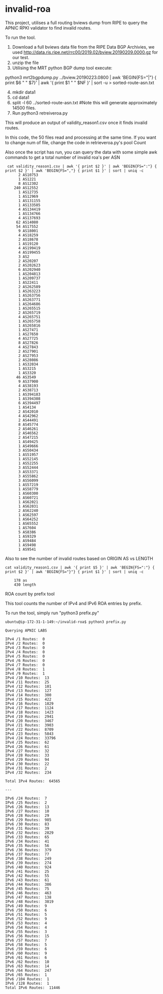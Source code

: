 # invalid-roa

This project, utilises a full routing bviews dump from RIPE to query the APNIC RPKI validator to find invalid routes.

To run the tool.

1) Download a full bviews data file from the RIPE Data BGP Archivies, we used http://data.ris.ripe.net/rrc00/2019.02/bview.20190209.0000.gz for our test.
2) unzip the file 
3) Utilising the MRT python BGP dump tool execute: 

python3 mrt2bgpdump.py ../bview.20190223.0800 | awk 'BEGIN{FS="|"} { print $6 " " $7}' | awk '{ print $1 " " $NF }' | sort -u > sorted-route-asn.txt

4) mkdir data1
5) cd data1
6) split -l 60 ../sorted-route-asn.txt #Note this will generate approximately 14500 files.
7) Run python3 retreiveroa.py

This will produce an output of validity_reason1.csv once it finds invalid routes.

In this code, the 50 files read and processing at the same time. If you want to change num of file, 
change the code in retrieveroa.py's pool Count

Also once the script has run, you can query the data with some simple awk commands to get a total number of invalid roa's per ASN
```
 cat validity_reason1.csv | awk '{ print $2 }' | awk 'BEGIN{FS=":"} { print $2 }' | awk 'BEGIN{FS=","} { print $1 }' | sort | uniq -c
      2 AS10753
      1 AS1221
      8 AS12302
    240 AS12552
      1 AS12735
      1 AS12969
      1 AS131155
      1 AS133585
      4 AS134419
      1 AS134766
      4 AS137693
     62 AS14080
     54 AS17552
      9 AS18001
      4 AS18259
      2 AS18678
      1 AS19120
      4 AS199419
      4 AS199455
      3 AS2
      2 AS20207
      2 AS202623
      6 AS202940
      1 AS204813
      1 AS209737
      1 AS22411
      2 AS262589
      1 AS263223
      1 AS263756
      1 AS263771
      1 AS264686
      1 AS265515
      2 AS265719
      4 AS265751
      1 AS265758
      1 AS265816
      1 AS27471
      1 AS27650
      4 AS27725
      8 AS27826
      4 AS27843
      2 AS27901
      2 AS27953
      2 AS28086
      1 AS32034
      1 AS3215
      1 AS3320
     46 AS3549
      9 AS37900
      4 AS38193
      2 AS38713
      1 AS394183
      1 AS394308
      6 AS394497
      1 AS4134
      2 AS42010
      4 AS42962
      2 AS44491
      8 AS45774
      2 AS46261
      2 AS46562
      2 AS47215
      1 AS49425
      1 AS49666
      3 AS50434
      1 AS51957
      1 AS52145
      1 AS52255
      3 AS52444
      3 AS53371
      3 AS55862
      3 AS56099
      1 AS57219
      1 AS58779
      1 AS60300
      1 AS60721
      1 AS62021
      1 AS62031
      2 AS62240
      1 AS62597
      1 AS64252
      1 AS65552
      1 AS7604
      5 AS8386
      1 AS9329
      1 AS9484
      1 AS9498
      1 AS9541
```

Also to see the number of invalid routes based on ORIGIN AS vs LENGTH
```
cat validity_reason1.csv | awk '{ print $5 }' | awk 'BEGIN{FS=":"} { print $2 }' | awk 'BEGIN{FS="}"} { print $1 }' | sort | uniq -c

    178 as
    430 length
```

ROA count by prefix tool

This tool counts the number of IPv4 and IPv6 ROA entries by prefix.

To run the tool, simply run "python3 prefix.py"
```
ubuntu@ip-172-31-1-149:~/invalid-roa$ python3 prefix.py

Querying APNIC LABS

IPv4 /1 Routes:  0
IPv4 /2 Routes:  0
IPv4 /3 Routes:  0
IPv4 /4 Routes:  0
IPv4 /5 Routes:  0
IPv4 /6 Routes:  0
IPv4 /7 Routes:  0
IPv4 /8 Routes:  1
IPv4 /9 Routes:  1
IPv4 /10 Routes:  13
IPv4 /11 Routes:  25
IPv4 /12 Routes:  101
IPv4 /13 Routes:  127
IPv4 /14 Routes:  300
IPv4 /15 Routes:  422
IPv4 /16 Routes:  1829
IPv4 /17 Routes:  1124
IPv4 /18 Routes:  1423
IPv4 /19 Routes:  2941
IPv4 /20 Routes:  3467
IPv4 /21 Routes:  3903
IPv4 /22 Routes:  8709
IPv4 /23 Routes:  5843
IPv4 /24 Routes:  33796
IPv4 /25 Routes:  62
IPv4 /26 Routes:  61
IPv4 /27 Routes:  32
IPv4 /28 Routes:  33
IPv4 /29 Routes:  94
IPv4 /30 Routes:  22
IPv4 /31 Routes:  2
IPv4 /32 Routes:  234

Total IPv4 Routes:  64565

---

IPv6 /24 Routes:  7
IPv6 /25 Routes:  2
IPv6 /26 Routes:  13
IPv6 /27 Routes:  10
IPv6 /28 Routes:  29
IPv6 /29 Routes:  985
IPv6 /30 Routes:  83
IPv6 /31 Routes:  39
IPv6 /32 Routes:  2829
IPv6 /33 Routes:  65
IPv6 /34 Routes:  41
IPv6 /35 Routes:  56
IPv6 /36 Routes:  379
IPv6 /37 Routes:  77
IPv6 /38 Routes:  249
IPv6 /39 Routes:  274
IPv6 /40 Routes:  924
IPv6 /41 Routes:  25
IPv6 /42 Routes:  55
IPv6 /43 Routes:  61
IPv6 /44 Routes:  386
IPv6 /45 Routes:  75
IPv6 /46 Routes:  463
IPv6 /47 Routes:  138
IPv6 /48 Routes:  3819
IPv6 /49 Routes:  9
IPv6 /50 Routes:  6
IPv6 /51 Routes:  5
IPv6 /52 Routes:  9
IPv6 /53 Routes:  4
IPv6 /54 Routes:  4
IPv6 /55 Routes:  3
IPv6 /56 Routes:  15
IPv6 /57 Routes:  7
IPv6 /58 Routes:  5
IPv6 /59 Routes:  6
IPv6 /60 Routes:  9
IPv6 /61 Routes:  6
IPv6 /62 Routes:  10
IPv6 /63 Routes:  14
IPv6 /64 Routes:  247
IPv6 /65 Routes:  1
IPv6 /104 Routes:  1
IPv6 /128 Routes:  1
Total IPv6 Routes:  11446 
```
